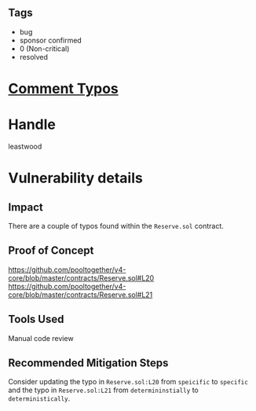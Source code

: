 ## Tags

- bug
- sponsor confirmed
- 0 (Non-critical)
- resolved

# [Comment Typos](https://github.com/code-423n4/2021-10-pooltogether-findings/issues/59) 

# Handle

leastwood


# Vulnerability details

## Impact

There are a couple of typos found within the `Reserve.sol` contract.

## Proof of Concept

https://github.com/pooltogether/v4-core/blob/master/contracts/Reserve.sol#L20
https://github.com/pooltogether/v4-core/blob/master/contracts/Reserve.sol#L21

## Tools Used

Manual code review

## Recommended Mitigation Steps

Consider updating the typo in `Reserve.sol:L20` from `speicific` to `specific` and the typo in `Reserve.sol:L21` from `determininstially` to `deterministically`.

